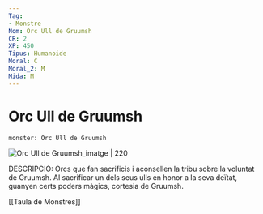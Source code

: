 ```yaml
---
Tag:
- Monstre
Nom: Orc Ull de Gruumsh
CR: 2
XP: 450
Tipus: Humanoide
Moral: C
Moral_2: M
Mida: M
---
```

# Orc Ull de Gruumsh

```statblock
monster: Orc Ull de Gruumsh
```

![Orc Ull de Gruumsh_imatge | 220](https://db4sgowjqfwig.cloudfront.net/campaigns/110358/assets/475973/Orc_Eye_of_Gruumsh.jpg?1435515373)

DESCRIPCIÓ: 
Orcs que fan sacrificis i aconsellen la tribu sobre la voluntat de Gruumsh. Al sacrificar un dels seus ulls en honor a la seva deïtat, guanyen certs poders màgics, cortesia de Gruumsh.

[[Taula de Monstres]]